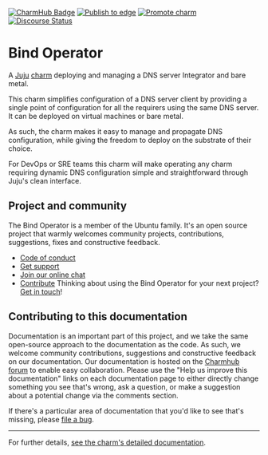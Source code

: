 [![CharmHub Badge](https://charmhub.io/bind/badge.svg)](https://charmhub.io/bind)
[![Publish to edge](https://github.com/canonical/bind-operator/actions/workflows/publish_charm.yaml/badge.svg)](https://github.com/canonical/bind-operator/actions/workflows/publish_charm.yaml)
[![Promote charm](https://github.com/canonical/bind-operator/actions/workflows/promote_charm.yaml/badge.svg)](https://github.com/canonical/bind-operator/actions/workflows/promote_charm.yaml)
[![Discourse Status](https://img.shields.io/discourse/status?server=https%3A%2F%2Fdiscourse.charmhub.io&style=flat&label=CharmHub%20Discourse)](https://discourse.charmhub.io)

# Bind Operator

A [Juju](https://juju.is/) [charm](https://juju.is/docs/olm/charmed-operators)
deploying and managing a DNS server Integrator and bare metal.

This charm simplifies configuration of a DNS server client by providing a single point
of configuration for all the requirers using the same DNS server. It can be
deployed on virtual machines or bare metal.

As such, the charm makes it easy to manage and propagate DNS configuration, while
giving the freedom to deploy on the substrate of their choice.

For DevOps or SRE teams this charm will make operating any charm requiring dynamic DNS
configuration simple and straightforward through Juju's clean interface.

## Project and community

The Bind Operator is a member of the Ubuntu family. It's an open source
project that warmly welcomes community projects, contributions, suggestions,
fixes and constructive feedback.
* [Code of conduct](https://ubuntu.com/community/code-of-conduct)
* [Get support](https://discourse.charmhub.io/)
* [Join our online chat](https://chat.charmhub.io/charmhub/channels/charm-dev)
* [Contribute](https://charmhub.io/bind/docs/how-to-contribute)
Thinking about using the Bind Operator for your next project? [Get in touch](https://chat.charmhub.io/charmhub/channels/charm-dev)!

## Contributing to this documentation

Documentation is an important part of this project, and we take the same open-source approach to the documentation as the code. As such, we welcome community contributions, suggestions and constructive feedback on our documentation. Our documentation is hosted on the [Charmhub forum](https://charmhub.io/bind/docs) to enable easy collaboration. Please use the "Help us improve this documentation" links on each documentation page to either directly change something you see that's wrong, ask a question, or make a suggestion about a potential change via the comments section.

If there's a particular area of documentation that you'd like to see that's missing, please [file a bug](https://github.com/canonical/bind-operator/issues).

---

For further details,
[see the charm's detailed documentation](https://charmhub.io/bind/docs).
